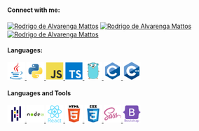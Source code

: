 <h4 align="left">Connect with me:</h4>
<p align="left">
  <a href="https://www.linkedin.com/in/rodrigo-alvarenga-mattos/" target="blank"
    ><img
      align="center"
      src="https://raw.githubusercontent.com/rahuldkjain/github-profile-readme-generator/master/src/images/icons/Social/linked-in-alt.svg"
      alt="Rodrigo de Alvarenga Mattos"
      height="30"
      width="40"
  /></a>
  <a href="https://instagram.com/rodrigoalmatt" target="blank"
    ><img
      align="center"
      src="https://raw.githubusercontent.com/rahuldkjain/github-profile-readme-generator/master/src/images/icons/Social/instagram.svg"
      alt="Rodrigo de Alvarenga Mattos"
      height="30"
      width="40"
  /></a>
  <a href="https://www.facebook.com/rodrigoalvarengamattos" target="blank"
    ><img
      align="center"
      src="https://raw.githubusercontent.com/rahuldkjain/github-profile-readme-generator/master/src/images/icons/Social/facebook.svg"
      alt="Rodrigo de Alvarenga Mattos"
      height="30"
      width="40"
  /></a>
</p>

<h4 align="left">Languages:</h4>
<p align="left">
  <a href="https://www.java.com" target="_blank" rel="noreferrer">
    <img src="https://raw.githubusercontent.com/devicons/devicon/master/icons/java/java-original.svg"
      alt="java"
      width="40"
      height="40" 
     />
  </a>
  
  <a href="https://www.python.org" target="_blank" rel="noreferrer">
    <img
      src="https://raw.githubusercontent.com/devicons/devicon/master/icons/python/python-original.svg"
      alt="python"
      width="40"
      height="40"
    />
  </a>
  
  <a href="https://developer.mozilla.org/en-US/docs/Web/JavaScript" target="_blank" rel="noreferrer">
    <img
      src="https://raw.githubusercontent.com/devicons/devicon/master/icons/javascript/javascript-original.svg"
      alt="javascript"
      width="40"
      height="40"
    />
  </a>
  
  <a href="https://www.typescriptlang.org" target="_blank" rel="noreferrer">
    <img
      src="https://raw.githubusercontent.com/devicons/devicon/master/icons/typescript/typescript-original.svg"
      alt="typescript"
      width="40"
      height="40"
    />
  </a>
  
  <a href="https://go.dev/" target="_blank" rel="noreferrer">
    <img
      src="https://raw.githubusercontent.com/devicons/devicon/master/icons/go/go-original.svg"
      alt="golang"
      width="40"
      height="40"
    />
  </a>
  
  <a href="https://www.cprogramming.com/" target="_blank" rel="noreferrer">
    <img src="https://raw.githubusercontent.com/devicons/devicon/master/icons/c/c-original.svg"
      alt="c"
      width="40"
      height="40"
    />
  </a>

  <a href="https://www.w3schools.com/cpp/" target="_blank" rel="noreferrer">
    <img
      src="https://raw.githubusercontent.com/devicons/devicon/master/icons/cplusplus/cplusplus-original.svg"
      alt="cplusplus"
      width="40"
      height="40"
    />
  </a>
</p>

<h4 align="left">Languages and Tools</h4>
<p align="left">
  <a href="https://pandas.pydata.org/" target="_blank" rel="noreferrer">
    <img
      src="https://raw.githubusercontent.com/devicons/devicon/2ae2a900d2f041da66e950e4d48052658d850630/icons/pandas/pandas-original.svg"
      alt="pandas"
      width="40"
      height="40"
    />
  </a>

  <a href="https://nodejs.org" target="_blank" rel="noreferrer">
    <img
      src="https://raw.githubusercontent.com/devicons/devicon/master/icons/nodejs/nodejs-original-wordmark.svg"
      alt="nodejs"
      width="40"
      height="40"
    />
  </a>

  <a href="https://reactjs.org/" target="_blank" rel="noreferrer">
    <img
      src="https://raw.githubusercontent.com/devicons/devicon/master/icons/react/react-original-wordmark.svg"
      alt="react"
      width="40"
      height="40"
    />
  </a>

  <a href="https://www.w3.org/html/" target="_blank" rel="noreferrer">
    <img
      src="https://raw.githubusercontent.com/devicons/devicon/master/icons/html5/html5-original-wordmark.svg"
      alt="html5"
      width="40"
      height="40"
    />
  </a>

  <a href="https://www.w3schools.com/css/" target="_blank" rel="noreferrer">
    <img
      src="https://raw.githubusercontent.com/devicons/devicon/master/icons/css3/css3-original-wordmark.svg"
      alt="css3"
      width="40"
      height="40"
    />
  </a>

  <a href="https://sass-lang.com" target="_blank" rel="noreferrer">
    <img src="https://raw.githubusercontent.com/devicons/devicon/master/icons/sass/sass-original.svg" alt="sass" width="40" height="40" />
  </a>

  <a href="https://getbootstrap.com" target="_blank" rel="noreferrer">
    <img
      src="https://raw.githubusercontent.com/devicons/devicon/master/icons/bootstrap/bootstrap-plain-wordmark.svg"
      alt="bootstrap"
      width="40"
      height="40"
    />
  </a>

  
</p>

<br />
<!--
<h4>Statistical Data</h4>
<p>
  <img
    align="center"
    src="https://github-readme-stats.vercel.app/api/top-langs?username=rodrigoalvamat&show_icons=true&locale=en&bg_color=0d1117&text_color=ffffff&layout=compact"
    alt="rodrigoalvamat"
    bg_color="#808080"
  />
</p>

<br />

<p>
  &nbsp;<img
    align="center"
    src="https://github-readme-stats.vercel.app/api?username=rodrigoalvamat&show_icons=true&locale=en&bg_color=0d1117&text_color=ffffff&repo=convoychat"
    alt="adam-pw"
  />
</p>

<br />

<p>
  <img
    align="center"
    src="https://github-readme-streak-stats.herokuapp.com/?user=rodrigoalvamat&theme=dark&background=0d1117&date_format=M%20j%5B%2C%20Y%5D"
    alt="rodrigoalvamat"
  />
</p>
-->
